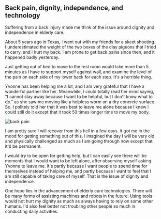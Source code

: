 <!--markdown-->

## Back pain, dignity, independence, and technology

Suffering from a back injury made me think of the issue around dignity and
independence in elderly care.

About 5 years ago in Texas, I went out with my friends for a skeet shooting. I
underestimated the weight of the two boxes of the clay pigeons that I tried to
carry, and I hurt my back. I am prone to get back pains since then, and it
happened badly yesterday.

Just getting out of bed to move to the rest room would take more than 5 minutes
as I have to support myself against wall, and examine the level of the pain on
each side of my lower back for each step. It's a horrible thing.

Yvonne has been helping me a lot, and I am very grateful that I have a
wonderful partner like her. Meanwhile, I could totally read her mind saying, "I
cannot stay away because I want to be helpful, but I don't know what to do." as
she saw me moving like a helpless worm on a dry concrete surface. So, I
politely told her that it was best to leave me alone because I knew I could still
do it except that it took 50 times longer time to move my body.

![back pain](https://farm8.staticflickr.com/7524/15954644779_cc841d3891_b.jpg)

I am pretty sure I will recover from this hell in a few days. It got me in the
mood for getting something out of this. I imagined the day I will be very old
and physically challenged as much as I am going through now except that it'd be 
permanent.

I would try to be open for getting help, but I can easily see there will be
moments that I would want to be left alone, after observing myself asking
Yvonne to leave me. It's partly because I want people to spend time for
themselves instead of helping me, and partly because I want to feel that I am
still capable of taking care of myself. That is the issue of dignity and
independence.

One hope lies in the advancement of elderly care technologies. There will be
many forms of assisting machines and robots in the future. Using tools
would not hurt my dignity as much as always having to rely on some other
humans. I'd also feel better not troubling other people so much in conducting
daily activities.
